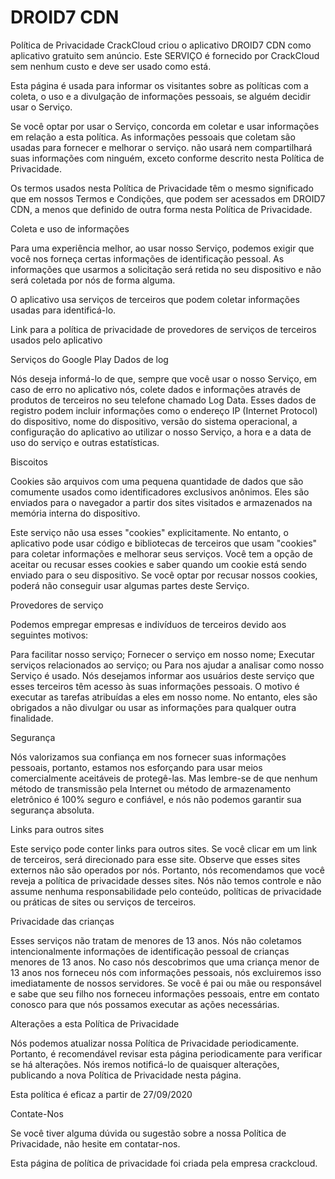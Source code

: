 #  DROID7 CDN
Política de Privacidade
CrackCloud criou o aplicativo DROID7 CDN como aplicativo gratuito sem anúncio. Este SERVIÇO é fornecido por CrackCloud sem nenhum custo e deve ser usado como está.

Esta página é usada para informar os visitantes sobre as políticas com a coleta, o uso e a divulgação de informações pessoais, se alguém decidir usar o Serviço.

Se você optar por usar o Serviço, concorda em coletar e usar informações em relação a esta política. As informações pessoais que coletam são usadas para fornecer e melhorar o serviço. não usará nem compartilhará suas informações com ninguém, exceto conforme descrito nesta Política de Privacidade.

Os termos usados ​​nesta Política de Privacidade têm o mesmo significado que em nossos Termos e Condições, que podem ser acessados ​​em DROID7 CDN, a menos que definido de outra forma nesta Política de Privacidade.

Coleta e uso de informações

Para uma experiência melhor, ao usar nosso Serviço, podemos exigir que você nos forneça certas informações de identificação pessoal. As informações que usarmos a solicitação será retida no seu dispositivo e não será coletada por nós de forma alguma.

O aplicativo usa serviços de terceiros que podem coletar informações usadas para identificá-lo.

Link para a política de privacidade de provedores de serviços de terceiros usados ​​pelo aplicativo

Serviços do Google Play
Dados de log

Nós deseja informá-lo de que, sempre que você usar o nosso Serviço, em caso de erro no aplicativo nós, colete dados e informações através de produtos de terceiros no seu telefone chamado Log Data. Esses dados de registro podem incluir informações como o endereço IP (Internet Protocol) do dispositivo, nome do dispositivo, versão do sistema operacional, a configuração do aplicativo ao utilizar o nosso Serviço, a hora e a data de uso do serviço e outras estatísticas.

Biscoitos

Cookies são arquivos com uma pequena quantidade de dados que são comumente usados ​​como identificadores exclusivos anônimos. Eles são enviados para o navegador a partir dos sites visitados e armazenados na memória interna do dispositivo.

Este serviço não usa esses "cookies" explicitamente. No entanto, o aplicativo pode usar código e bibliotecas de terceiros que usam "cookies" para coletar informações e melhorar seus serviços. Você tem a opção de aceitar ou recusar esses cookies e saber quando um cookie está sendo enviado para o seu dispositivo. Se você optar por recusar nossos cookies, poderá não conseguir usar algumas partes deste Serviço.

Provedores de serviço

Podemos empregar empresas e indivíduos de terceiros devido aos seguintes motivos:

Para facilitar nosso serviço;
Fornecer o serviço em nosso nome;
Executar serviços relacionados ao serviço; ou
Para nos ajudar a analisar como nosso Serviço é usado.
Nós desejamos informar aos usuários deste serviço que esses terceiros têm acesso às suas informações pessoais. O motivo é executar as tarefas atribuídas a eles em nosso nome. No entanto, eles são obrigados a não divulgar ou usar as informações para qualquer outra finalidade.

Segurança

Nós valorizamos sua confiança em nos fornecer suas informações pessoais, portanto, estamos nos esforçando para usar meios comercialmente aceitáveis ​​de protegê-las. Mas lembre-se de que nenhum método de transmissão pela Internet ou método de armazenamento eletrônico é 100% seguro e confiável, e nós não podemos garantir sua segurança absoluta.

Links para outros sites

Este serviço pode conter links para outros sites. Se você clicar em um link de terceiros, será direcionado para esse site. Observe que esses sites externos não são operados por nós. Portanto, nós recomendamos que você reveja a política de privacidade desses sites. Nós não temos controle e não assume nenhuma responsabilidade pelo conteúdo, políticas de privacidade ou práticas de sites ou serviços de terceiros.

Privacidade das crianças

Esses serviços não tratam de menores de 13 anos. Nós não coletamos intencionalmente informações de identificação pessoal de crianças menores de 13 anos. No caso nós descobrimos que uma criança menor de 13 anos nos forneceu nós com informações pessoais, nós excluiremos isso imediatamente de nossos servidores. Se você é pai ou mãe ou responsável e sabe que seu filho nos forneceu informações pessoais, entre em contato conosco para que nós possamos executar as ações necessárias.

Alterações a esta Política de Privacidade

Nós podemos atualizar nossa Política de Privacidade periodicamente. Portanto, é recomendável revisar esta página periodicamente para verificar se há alterações. Nós iremos notificá-lo de quaisquer alterações, publicando a nova Política de Privacidade nesta página.

Esta política é eficaz a partir de  27/09/2020

Contate-Nos

Se você tiver alguma dúvida ou sugestão sobre a nossa Política de Privacidade, não hesite em contatar-nos.

Esta página de política de privacidade foi criada pela empresa crackcloud.
